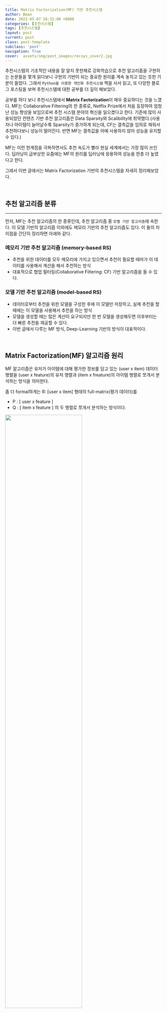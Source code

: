 ```yaml
---
title: Matrix Factorization(MF) 기반 추천시스템
author: Bean
date: 2022-05-07 16:32:00 +0800
categories: [추천시스템]
tags: [추천시스템]
layout: post
current: post
class: post-template
subclass: 'post'
navigation: True
cover:  assets/img/post_images/recsys_cover2.jpg
---
```


추천시스템의 기초적인 내용을 잘 알지 못한채로 강화학습으로 추천 알고리즘을 구현하는 논문들을 몇개 읽다보니 구현의 기반이 되는 중요한 원리를 계속 놓치고 있는 듯한 기분이 들었다. 그래서 `Python을 이용한 개인화 추천시스템` 책을 사서 읽고, 또 다양한 블로그 포스팅을 보며 추천시스템에 대한 공부를 더 깊이 해보았다.

공부를 하다 보니 추천시스템에서 **Matrix Factorization**이 매우 중요하다는 것을 느꼈다. MF는 Collaborative Filtering의 한 종류로, Netflix Prize에서 처음 등장하여 엄청난 성능 향상을 보임으로써 추천 시스템 분야의 혁신을 일으켰다고 한다. 기존에 많이 사용되었던 컨텐츠 기반 추천 알고리즘은 Data Sparsity와 Scalibility에 취약했다.(사용자나 아이템이 늘어날수록 Sparsity가 증가하게 되는데, CF는 결측값을 임의로 채워서 추천하다보니 성능이 떨어진다. 반면 MF는 결측값을 아예 사용하지 않아 성능을 유지할 수 있다.)

MF는 이런 한계점을 극복하면서도 추천 속도가 빨라 현실 세계에서는 가장 많이 쓰인다. 딥러닝이 급부상한 요즘에는 MF의 원리를 딥러닝에 응용하여 성능을 한층 더 높였다고 한다.

그래서 이번 글에서는 Matrix Factorization 기반의 추천시스템을 자세히 정리해보았다.

&nbsp;
## 추천 알고리즘 분류
---
먼저, MF는 추천 알고리즘의 한 종류인데, 추천 알고리즘 중 `모벨 기반 알고리즘`에 속한다. 이 모델 기반의 알고리즘 이외에도 메모리 기반의 추천 알고리즘도 있다. 이 둘의 차이점을 간단히 정리하면 아래와 같다.

### 메모리 기반 추천 알고리즘 (memory-based RS)

* 추천을 위한 데이터를 모두 메모리에 가지고 있으면서 추천이 필요할 때마가 이 데이터를 사용해서 계산을 해서 추천하는 방식
* 대표적으로 협업 필터링(Collaborative Filtering: CF) 기반 알고리즘을 들 수 있다.

### 모델 기반 추천 알고리즘 (model-based RS)

* 데이터로부터 추천을 위한 모델을 구성한 후에 이 모델만 저장하고, 실제 추천을 할 때에는 이 모델을 사용해서 추천을 하는 방식
* 모델을 생성할 때는 많은 계산이 요구되지만 한 번 모델을 생성해두면 이후부터는 더 빠른 추천을 제공할 수 있다.
* 이번 글에서 다루는 MF 방식, Deep-Learning 기반의 방식이 대표적이다.

&nbsp;
## Matrix Factorization(MF) 알고리즘 원리

MF 알고리즘은 유저가 아이템에 대해 평가한 정보를 담고 있는 (user x item) 데이터 행렬을 (user x feature)의 유저 행렬과 (item x freature)의 아이템 행렬로 쪼개서 분석하는 방식을 의미한다.

좀 더 formal하게는 R: [user x item] 형태의 full-matrix(평가 데이터)를

* P : [ user x feature ]
* Q : [ item x feature ]
    의 두 행렬로 쪼개서 분석하는 방식이다.

<div style="text-align: left">
  <img src="/assets/img/post_images/mf3.png" width="70%"/>
</div>

\
&nbsp;
이 때 feature은 `latent factor` 로서 user와 item이 공통으로 공유하고 있는 특성이다.

feature을 더 잘 이해하기 위해서 예시로 영화 추천에서 feature의 개수가 2개인 경우를 생각해보자. feature의 개수가 2개이므로 user와 item의 특징을 2개의 요인으로 나타낼 수 있다.

만약 이 요인이 로맨스-미스터리 고전-판타지이고 값이 -1.0 \~ 1.0 사이라고 하면,

user 행렬 P와 item 행렬 Q는 다음과 같이 나타낼 수 있을 것이다.

**[ user 행렬 P ]**

| 사용자 \ 잠재요인 | 로맨스-미스터리 | 고전-판타지 |
| ---------- | -------- | ------ |
| user A | 0.63 | 0.23 |
| user B | 0.35 | 0.77 |

**[ item 행렬 P ]**

| 영화 \ 잠재요인 | 로맨스-미스터리 | 고전-판타지 |
| --------- | -------- | ------ |
| movie A | 0.12 | 0.82 |
| movie B | 0.45 | 0.34 |

이 표를 확인해보면 user A는 로맨스보다는 미스터리를, 판타지 보다는 고전을 좋아함을 알 수 있다. 또한 movie B는 로맨스와 미스터리 특성을 반반씩 가지고 있으며 고전의 특성을 조금 더 띄고 있다.

이처럼 영화의 특성과 user의 특정이 각각 2개의 잠재 요인으로 분리되었다. 그리고 이 잠재요인을 통해 어떤 영화가 어떤 user의 관심을 끌 지 예상해볼 수 있다.

&nbsp;
## MF 기반 추천 알고리즘 과정
---

그렇다면 주어진 user, item의 관계를 P, Q로 어떻게 분해할 수 있을까? R을 P, Q로 분해하는 알고리즘을 간단히 나타내면 아래와 같다.

1. 잠재요인 개수 K를 정한다.
2. 주어진 K에 따라 임의의 수로 초기화된 두 행렬 P(m x k), Q(n x k)를 생성한다.
3. P, Q 행렬을 통해 예측값 $R(=P x Q^{T})$을 구하고 실제 값과 비교하여 오차를 줄이기 위해 P, Q 값을 수정한다.
4. 기준에 도달할 때까지 3을 반복한다.

여기서 오차를 줄이기 위해서 P, Q를 수정할 때 어떤 방식으로 하는 가가 중요한 이슈이다. 일반적으로는 기계학습에서 많이 사용되는 SGD(Stochastic Gradient Decent) 방법을 적용한다.

&nbsp;
## SGD(Stochastic Gradient Decent)를 사용한 MF 알고리즘
SGD 방법을 적용해서 P, Q 행렬을 최적화하는 방법을 알아보자

### Objective Function
P, Q를 학습할 때 사용되는 목적함수는 다음과 같다. 이 목적 함수는 두가지 텀으로 나뉜다.
<div style="text-align: left">
  <img src="/assets/img/post_images/mf4.png"/>
</div>

* 오차 제곱 합
  + 기준으로 앞의 텀은 Squared Error이다. 실제 평점값과 예측 평점 값의 차이를 나타낸다. 이 때, **학습 데이터에서 실제 평점이 있는 경우에만 오차를 계산한다.** 이는 SVD와 다른 부분인데 뒤에 MF vs SVD에서 좀 더 자세히 다룰 것이다.
* 정규화
  + 뒤의 term은 과적합을 방지하는 정규화 텀이다. 다른 기계학습과 마찬가지로 모델이 학습함에 따라 파라미터의 값(weight)이 점점 커지는 데, 이 값이 너무 커지게 되면 학습 데이터에 과적합하게 된다. 이를 방지하기 위하여, 학습 파라미터인 p, q가 너무 커지지 않도록 규제를 해주어야 한다. 여기서는 L2 정규화를 사용하였다. 람다는 목적 함수에 정규화 텀의 영향력을 어느 정도로 줄 것인지 정하는 하이퍼 파라미터이다. 람다가 너무 작으면 정규화 효과가 적고, 너무 크면 파라미터가 제대로 학습되지 않아서 언더피팅(Underfitting)이 발생한다.

### Optimazation (SGD)
다름으로 목적함수를 최소화하는 최적화 기법으로 SGD(Stochastic Gradient Descent)을 사용한다. SGD에서는 파라미터 업데이트를 위해 목적함수를 p와 q로 편미분한다. 아래는 편미분 하는 수식을 보여주고 있고, 이렇게 도출된 Gradient를 현재 파라미터 값에서 빼줌으로써 학습을 진행하게 된다.

<div style="text-align: left">
  <img src="/assets/img/post_images/mf6.png"/>
</div>

&nbsp;
## MF 최적 파라미터 찾기
---
쉽게 예상할 수 있듯이 잠재요인수 K와 iteration에 따라 예측의 정확도가 달라질 것이다. 최적의 K와 iteration은 다음의 방법으로 구해볼 수 있다.

1. K를 50~260까지 넓은 범위에서 10간격으로 RMSE를 계산해 최적값을 찾는다. 이 때, iteration으로 충분히 큰 수를 준다.
2. 찾은 최적값 K를 기준으로 이 숫자 전후 +- 10값에 대하여 더 작은 1의 간격으로 다시 RMSE값을 계산해 K의 최적값을 찾는다.
3. K를 찾은 최적값으로 고정 후 iterations의 1~300 범위에서 설정, 반복하여 iterations 최적값을 찾는다.

이 때, train/test set 분리와, SGD 실행 시 적용되는 난수에 따라 계산값이 달라질 수 있으므로 코드를 여러번 반복 실행 후 평균값으로 최적값을 설정해야 한다.

&nbsp;
## MF vs SVD
---
MF와 SVD는 모두 데이터 분석과 기계학습에 널리 사용되고 있고, 유사한 점이 많아 추천시스템 용어로 같은 의미로 사용이 되곤 한다.
결론부터 말하자면 명백히 둘은 다른 기법이고, 실제로 SVD기법은 추천시스템에서 거의 사용되지 않는다.

먼저, SVD 방식에서는 행렬이 3개로 분할되지만 MF 방식에서는 2개로 분해된다.
또한, 추천시스템의 데이터셋에는 사용자가 평가하지 않은 null 값이 많이 존재하는데 MF와 SVD는 이 null값을 처리하는 방식에서 차이가 난다.

* (3개의 행렬로 분해되는) SVD방식에서는 null을 대체한 0값이 하나의 값으로 적용돼서 학습 후에도 0에 근사한 예측값이 도출된다.
즉, null에 대한 예측이 제대로 이루어지지 못한다.
  <div style="text-align: left">
    <img src="/assets/img/post_images/mf1.png" width="70%"/>
  </div>
* (2개의 행렬로 분해되는) MF방식은 모델을 학습하는 과정(SGD)에서 null(0)값을 제외하고 계산하는 구조이며, 이렇게 학습된 행렬 P,Q를 통해 null에 대한 예측도 정확하게 할 수 있다.
  <div style="text-align: left">
    <img src="/assets/img/post_images/mf2.png" width="70%"/>
  </div>

\
&nbsp;

***

참고 내용 출처 :
- [https://sungkee-book.tistory.com/12](https://sungkee-book.tistory.com/12)
- 임일, 『Python을 이용한 개인화 추천시스템』, 청람(2020)